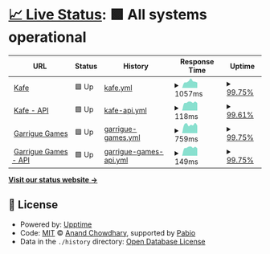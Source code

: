# [📈 Live Status](https://legtvar.github.io/kafe-status): <!--live status--> **🟩 All systems operational**

<!--start: status pages-->
<!-- This summary is generated by Upptime (https://github.com/upptime/upptime) -->
<!-- Do not edit this manually, your changes will be overwritten -->
<!-- prettier-ignore -->
| URL | Status | History | Response Time | Uptime |
| --- | ------ | ------- | ------------- | ------ |
| <img alt="" src="https://icons.duckduckgo.com/ip3/kafe.fi.muni.cz.ico" height="13"> [Kafe](http://kafe.fi.muni.cz/) | 🟩 Up | [kafe.yml](https://github.com/legtvar/kafe-status/commits/HEAD/history/kafe.yml) | <details><summary><img alt="Response time graph" src="./graphs/kafe/response-time-week.png" height="20"> 1057ms</summary><br><a href="https://legtvar.github.io/kafe-status/history/kafe"><img alt="Response time 954" src="https://img.shields.io/endpoint?url=https%3A%2F%2Fraw.githubusercontent.com%2Flegtvar%2Fkafe-status%2FHEAD%2Fapi%2Fkafe%2Fresponse-time.json"></a><br><a href="https://legtvar.github.io/kafe-status/history/kafe"><img alt="24-hour response time 1110" src="https://img.shields.io/endpoint?url=https%3A%2F%2Fraw.githubusercontent.com%2Flegtvar%2Fkafe-status%2FHEAD%2Fapi%2Fkafe%2Fresponse-time-day.json"></a><br><a href="https://legtvar.github.io/kafe-status/history/kafe"><img alt="7-day response time 1057" src="https://img.shields.io/endpoint?url=https%3A%2F%2Fraw.githubusercontent.com%2Flegtvar%2Fkafe-status%2FHEAD%2Fapi%2Fkafe%2Fresponse-time-week.json"></a><br><a href="https://legtvar.github.io/kafe-status/history/kafe"><img alt="30-day response time 966" src="https://img.shields.io/endpoint?url=https%3A%2F%2Fraw.githubusercontent.com%2Flegtvar%2Fkafe-status%2FHEAD%2Fapi%2Fkafe%2Fresponse-time-month.json"></a><br><a href="https://legtvar.github.io/kafe-status/history/kafe"><img alt="1-year response time 954" src="https://img.shields.io/endpoint?url=https%3A%2F%2Fraw.githubusercontent.com%2Flegtvar%2Fkafe-status%2FHEAD%2Fapi%2Fkafe%2Fresponse-time-year.json"></a></details> | <details><summary><a href="https://legtvar.github.io/kafe-status/history/kafe">99.75%</a></summary><a href="https://legtvar.github.io/kafe-status/history/kafe"><img alt="All-time uptime 99.95%" src="https://img.shields.io/endpoint?url=https%3A%2F%2Fraw.githubusercontent.com%2Flegtvar%2Fkafe-status%2FHEAD%2Fapi%2Fkafe%2Fuptime.json"></a><br><a href="https://legtvar.github.io/kafe-status/history/kafe"><img alt="24-hour uptime 98.28%" src="https://img.shields.io/endpoint?url=https%3A%2F%2Fraw.githubusercontent.com%2Flegtvar%2Fkafe-status%2FHEAD%2Fapi%2Fkafe%2Fuptime-day.json"></a><br><a href="https://legtvar.github.io/kafe-status/history/kafe"><img alt="7-day uptime 99.75%" src="https://img.shields.io/endpoint?url=https%3A%2F%2Fraw.githubusercontent.com%2Flegtvar%2Fkafe-status%2FHEAD%2Fapi%2Fkafe%2Fuptime-week.json"></a><br><a href="https://legtvar.github.io/kafe-status/history/kafe"><img alt="30-day uptime 99.94%" src="https://img.shields.io/endpoint?url=https%3A%2F%2Fraw.githubusercontent.com%2Flegtvar%2Fkafe-status%2FHEAD%2Fapi%2Fkafe%2Fuptime-month.json"></a><br><a href="https://legtvar.github.io/kafe-status/history/kafe"><img alt="1-year uptime 99.95%" src="https://img.shields.io/endpoint?url=https%3A%2F%2Fraw.githubusercontent.com%2Flegtvar%2Fkafe-status%2FHEAD%2Fapi%2Fkafe%2Fuptime-year.json"></a></details>
| <img alt="" src="https://icons.duckduckgo.com/ip3/kafe.fi.muni.cz.ico" height="13"> [Kafe - API](https://kafe.fi.muni.cz/swagger/index.html) | 🟩 Up | [kafe-api.yml](https://github.com/legtvar/kafe-status/commits/HEAD/history/kafe-api.yml) | <details><summary><img alt="Response time graph" src="./graphs/kafe-api/response-time-week.png" height="20"> 118ms</summary><br><a href="https://legtvar.github.io/kafe-status/history/kafe-api"><img alt="Response time 121" src="https://img.shields.io/endpoint?url=https%3A%2F%2Fraw.githubusercontent.com%2Flegtvar%2Fkafe-status%2FHEAD%2Fapi%2Fkafe-api%2Fresponse-time.json"></a><br><a href="https://legtvar.github.io/kafe-status/history/kafe-api"><img alt="24-hour response time 134" src="https://img.shields.io/endpoint?url=https%3A%2F%2Fraw.githubusercontent.com%2Flegtvar%2Fkafe-status%2FHEAD%2Fapi%2Fkafe-api%2Fresponse-time-day.json"></a><br><a href="https://legtvar.github.io/kafe-status/history/kafe-api"><img alt="7-day response time 118" src="https://img.shields.io/endpoint?url=https%3A%2F%2Fraw.githubusercontent.com%2Flegtvar%2Fkafe-status%2FHEAD%2Fapi%2Fkafe-api%2Fresponse-time-week.json"></a><br><a href="https://legtvar.github.io/kafe-status/history/kafe-api"><img alt="30-day response time 122" src="https://img.shields.io/endpoint?url=https%3A%2F%2Fraw.githubusercontent.com%2Flegtvar%2Fkafe-status%2FHEAD%2Fapi%2Fkafe-api%2Fresponse-time-month.json"></a><br><a href="https://legtvar.github.io/kafe-status/history/kafe-api"><img alt="1-year response time 121" src="https://img.shields.io/endpoint?url=https%3A%2F%2Fraw.githubusercontent.com%2Flegtvar%2Fkafe-status%2FHEAD%2Fapi%2Fkafe-api%2Fresponse-time-year.json"></a></details> | <details><summary><a href="https://legtvar.github.io/kafe-status/history/kafe-api">99.61%</a></summary><a href="https://legtvar.github.io/kafe-status/history/kafe-api"><img alt="All-time uptime 99.92%" src="https://img.shields.io/endpoint?url=https%3A%2F%2Fraw.githubusercontent.com%2Flegtvar%2Fkafe-status%2FHEAD%2Fapi%2Fkafe-api%2Fuptime.json"></a><br><a href="https://legtvar.github.io/kafe-status/history/kafe-api"><img alt="24-hour uptime 97.29%" src="https://img.shields.io/endpoint?url=https%3A%2F%2Fraw.githubusercontent.com%2Flegtvar%2Fkafe-status%2FHEAD%2Fapi%2Fkafe-api%2Fuptime-day.json"></a><br><a href="https://legtvar.github.io/kafe-status/history/kafe-api"><img alt="7-day uptime 99.61%" src="https://img.shields.io/endpoint?url=https%3A%2F%2Fraw.githubusercontent.com%2Flegtvar%2Fkafe-status%2FHEAD%2Fapi%2Fkafe-api%2Fuptime-week.json"></a><br><a href="https://legtvar.github.io/kafe-status/history/kafe-api"><img alt="30-day uptime 99.91%" src="https://img.shields.io/endpoint?url=https%3A%2F%2Fraw.githubusercontent.com%2Flegtvar%2Fkafe-status%2FHEAD%2Fapi%2Fkafe-api%2Fuptime-month.json"></a><br><a href="https://legtvar.github.io/kafe-status/history/kafe-api"><img alt="1-year uptime 99.92%" src="https://img.shields.io/endpoint?url=https%3A%2F%2Fraw.githubusercontent.com%2Flegtvar%2Fkafe-status%2FHEAD%2Fapi%2Fkafe-api%2Fuptime-year.json"></a></details>
| <img alt="" src="https://icons.duckduckgo.com/ip3/games.muni.cz.ico" height="13"> [Garrigue Games](https://games.muni.cz) | 🟩 Up | [garrigue-games.yml](https://github.com/legtvar/kafe-status/commits/HEAD/history/garrigue-games.yml) | <details><summary><img alt="Response time graph" src="./graphs/garrigue-games/response-time-week.png" height="20"> 759ms</summary><br><a href="https://legtvar.github.io/kafe-status/history/garrigue-games"><img alt="Response time 778" src="https://img.shields.io/endpoint?url=https%3A%2F%2Fraw.githubusercontent.com%2Flegtvar%2Fkafe-status%2FHEAD%2Fapi%2Fgarrigue-games%2Fresponse-time.json"></a><br><a href="https://legtvar.github.io/kafe-status/history/garrigue-games"><img alt="24-hour response time 804" src="https://img.shields.io/endpoint?url=https%3A%2F%2Fraw.githubusercontent.com%2Flegtvar%2Fkafe-status%2FHEAD%2Fapi%2Fgarrigue-games%2Fresponse-time-day.json"></a><br><a href="https://legtvar.github.io/kafe-status/history/garrigue-games"><img alt="7-day response time 759" src="https://img.shields.io/endpoint?url=https%3A%2F%2Fraw.githubusercontent.com%2Flegtvar%2Fkafe-status%2FHEAD%2Fapi%2Fgarrigue-games%2Fresponse-time-week.json"></a><br><a href="https://legtvar.github.io/kafe-status/history/garrigue-games"><img alt="30-day response time 791" src="https://img.shields.io/endpoint?url=https%3A%2F%2Fraw.githubusercontent.com%2Flegtvar%2Fkafe-status%2FHEAD%2Fapi%2Fgarrigue-games%2Fresponse-time-month.json"></a><br><a href="https://legtvar.github.io/kafe-status/history/garrigue-games"><img alt="1-year response time 778" src="https://img.shields.io/endpoint?url=https%3A%2F%2Fraw.githubusercontent.com%2Flegtvar%2Fkafe-status%2FHEAD%2Fapi%2Fgarrigue-games%2Fresponse-time-year.json"></a></details> | <details><summary><a href="https://legtvar.github.io/kafe-status/history/garrigue-games">99.75%</a></summary><a href="https://legtvar.github.io/kafe-status/history/garrigue-games"><img alt="All-time uptime 99.95%" src="https://img.shields.io/endpoint?url=https%3A%2F%2Fraw.githubusercontent.com%2Flegtvar%2Fkafe-status%2FHEAD%2Fapi%2Fgarrigue-games%2Fuptime.json"></a><br><a href="https://legtvar.github.io/kafe-status/history/garrigue-games"><img alt="24-hour uptime 98.28%" src="https://img.shields.io/endpoint?url=https%3A%2F%2Fraw.githubusercontent.com%2Flegtvar%2Fkafe-status%2FHEAD%2Fapi%2Fgarrigue-games%2Fuptime-day.json"></a><br><a href="https://legtvar.github.io/kafe-status/history/garrigue-games"><img alt="7-day uptime 99.75%" src="https://img.shields.io/endpoint?url=https%3A%2F%2Fraw.githubusercontent.com%2Flegtvar%2Fkafe-status%2FHEAD%2Fapi%2Fgarrigue-games%2Fuptime-week.json"></a><br><a href="https://legtvar.github.io/kafe-status/history/garrigue-games"><img alt="30-day uptime 99.94%" src="https://img.shields.io/endpoint?url=https%3A%2F%2Fraw.githubusercontent.com%2Flegtvar%2Fkafe-status%2FHEAD%2Fapi%2Fgarrigue-games%2Fuptime-month.json"></a><br><a href="https://legtvar.github.io/kafe-status/history/garrigue-games"><img alt="1-year uptime 99.95%" src="https://img.shields.io/endpoint?url=https%3A%2F%2Fraw.githubusercontent.com%2Flegtvar%2Fkafe-status%2FHEAD%2Fapi%2Fgarrigue-games%2Fuptime-year.json"></a></details>
| <img alt="" src="https://icons.duckduckgo.com/ip3/games.muni.cz.ico" height="13"> [Garrigue Games - API](https://games.muni.cz/api/v1/games) | 🟩 Up | [garrigue-games-api.yml](https://github.com/legtvar/kafe-status/commits/HEAD/history/garrigue-games-api.yml) | <details><summary><img alt="Response time graph" src="./graphs/garrigue-games-api/response-time-week.png" height="20"> 149ms</summary><br><a href="https://legtvar.github.io/kafe-status/history/garrigue-games-api"><img alt="Response time 132" src="https://img.shields.io/endpoint?url=https%3A%2F%2Fraw.githubusercontent.com%2Flegtvar%2Fkafe-status%2FHEAD%2Fapi%2Fgarrigue-games-api%2Fresponse-time.json"></a><br><a href="https://legtvar.github.io/kafe-status/history/garrigue-games-api"><img alt="24-hour response time 252" src="https://img.shields.io/endpoint?url=https%3A%2F%2Fraw.githubusercontent.com%2Flegtvar%2Fkafe-status%2FHEAD%2Fapi%2Fgarrigue-games-api%2Fresponse-time-day.json"></a><br><a href="https://legtvar.github.io/kafe-status/history/garrigue-games-api"><img alt="7-day response time 149" src="https://img.shields.io/endpoint?url=https%3A%2F%2Fraw.githubusercontent.com%2Flegtvar%2Fkafe-status%2FHEAD%2Fapi%2Fgarrigue-games-api%2Fresponse-time-week.json"></a><br><a href="https://legtvar.github.io/kafe-status/history/garrigue-games-api"><img alt="30-day response time 131" src="https://img.shields.io/endpoint?url=https%3A%2F%2Fraw.githubusercontent.com%2Flegtvar%2Fkafe-status%2FHEAD%2Fapi%2Fgarrigue-games-api%2Fresponse-time-month.json"></a><br><a href="https://legtvar.github.io/kafe-status/history/garrigue-games-api"><img alt="1-year response time 132" src="https://img.shields.io/endpoint?url=https%3A%2F%2Fraw.githubusercontent.com%2Flegtvar%2Fkafe-status%2FHEAD%2Fapi%2Fgarrigue-games-api%2Fresponse-time-year.json"></a></details> | <details><summary><a href="https://legtvar.github.io/kafe-status/history/garrigue-games-api">99.75%</a></summary><a href="https://legtvar.github.io/kafe-status/history/garrigue-games-api"><img alt="All-time uptime 99.95%" src="https://img.shields.io/endpoint?url=https%3A%2F%2Fraw.githubusercontent.com%2Flegtvar%2Fkafe-status%2FHEAD%2Fapi%2Fgarrigue-games-api%2Fuptime.json"></a><br><a href="https://legtvar.github.io/kafe-status/history/garrigue-games-api"><img alt="24-hour uptime 98.28%" src="https://img.shields.io/endpoint?url=https%3A%2F%2Fraw.githubusercontent.com%2Flegtvar%2Fkafe-status%2FHEAD%2Fapi%2Fgarrigue-games-api%2Fuptime-day.json"></a><br><a href="https://legtvar.github.io/kafe-status/history/garrigue-games-api"><img alt="7-day uptime 99.75%" src="https://img.shields.io/endpoint?url=https%3A%2F%2Fraw.githubusercontent.com%2Flegtvar%2Fkafe-status%2FHEAD%2Fapi%2Fgarrigue-games-api%2Fuptime-week.json"></a><br><a href="https://legtvar.github.io/kafe-status/history/garrigue-games-api"><img alt="30-day uptime 99.94%" src="https://img.shields.io/endpoint?url=https%3A%2F%2Fraw.githubusercontent.com%2Flegtvar%2Fkafe-status%2FHEAD%2Fapi%2Fgarrigue-games-api%2Fuptime-month.json"></a><br><a href="https://legtvar.github.io/kafe-status/history/garrigue-games-api"><img alt="1-year uptime 99.95%" src="https://img.shields.io/endpoint?url=https%3A%2F%2Fraw.githubusercontent.com%2Flegtvar%2Fkafe-status%2FHEAD%2Fapi%2Fgarrigue-games-api%2Fuptime-year.json"></a></details>

<!--end: status pages-->

[**Visit our status website →**](https://legtvar.github.io/kafe-status)

## 📄 License

- Powered by: [Upptime](https://github.com/upptime/upptime)
- Code: [MIT](./LICENSE) © [Anand Chowdhary](https://anandchowdhary.com), supported by [Pabio](https://pabio.com)
- Data in the `./history` directory: [Open Database License](https://opendatacommons.org/licenses/odbl/1-0/)
